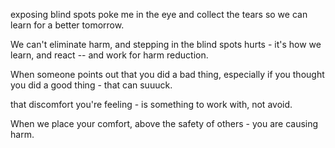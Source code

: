 exposing blind spots
poke me in the eye and collect the tears
so we can learn for a better tomorrow.

We can't eliminate harm, and stepping in the blind spots hurts - it's how we learn, and react -- and work for harm reduction.

When someone points out that you did a bad thing, especially if you thought you did a good thing - that can suuuck. 

that discomfort you're feeling - is something to work with, not avoid. 

When we place your comfort, above the safety  of others - you are causing harm. 



